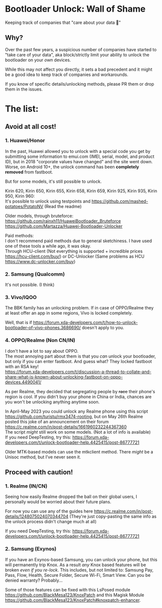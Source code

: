 # Bootloader Unlock: Wall of Shame
Keeping track of companies that "care about your data 🥺"

## Why?
Over the past few years, a suspicious number of companies have started to "take care of your data", aka block/strictly limit your ability to unlock the bootloader on your *own* devices.

While this may not affect you directly, it sets a bad precedent and it might be a good idea to keep track of companies and workarounds.

If you know of specific details/unlocking methods, please PR them or drop them in the issues.

# The list:

## Avoid at all cost!

### 1. Huawei/Honor
In the past, Huawei allowed you to unlock with a special code you get by submitting some information to emui.com (IMEI, serial, model, and product ID), but in 2018 "corporate values have changed" and the site went down. <br/>
Worse, on Android 10+, the unlock command has been **completely removed** from fastboot.

But for some models, it's still possible to unlock.

Kirin 620, Kirin 650, Kirin 655, Kirin 658, Kirin 659, Kirin 925, Kirin 935, Kirin 950, Kirin 960:<br/>
It's possible to unlock using testpoints and https://github.com/mashed-potatoes/PotatoNV (Read the readme)

Older models, through bruteforce:<br/>
https://github.com/rainxh11/HuaweiBootloader_Bruteforce <br/>
https://github.com/Martazza/Huawei-Bootloader-Unlocker

Paid methods:<br/>
I don't recommend paid methods due to general sketchiness. I have used one of these tools a while ago, it was okay.<br/>
Through HCU-client (Not everything is supported + incredible prices https://hcu-client.com/buy/) or DC-Unlocker (Same problems as HCU https://www.dc-unlocker.com/buy)

### 2. Samsung (Qualcomm)
It's not possible. (I think)

### 3. Vivo/IQOO
The BBK family has an unlocking problem. If in case of OPPO/Realme they at least offer an app in some regions, Vivo is locked completely.

Well, that is if https://forum.xda-developers.com/t/how-to-unlock-bootloader-of-vivo-phones.3686690/ doesn't apply to you.

### 4. OPPO/Realme (Non CN/IN)
I don't have a lot to say about OPPO.<br/>
The most annoying part about them is that you *can* unlock your bootloader, but only if you can enter fastboot. And guess what? They locked fastboot with an RSA key!<br/>
https://forum.xda-developers.com/t/discussion-a-thread-to-collate-and-share-what-is-known-about-unlocking-fastboot-on-oppo-devices.4490041/

As per Realme, they decided that segregating people by ~~race~~ their phone's region is cool. If you didn't buy your phone in China or India, chances are you won't be unlocking anything anytime soon.

In April-May 2023 you could unlock any Realme phone using this script https://github.com/turistu/rmx3474-rooting, but on May 26th Realme posted this joke of an announcement on their forum https://c.realme.com/in/post-details/1661960232244367360 <br/>
The script *might* still work on some models. (Not a lot of info is available) <br/>
If you need DeepTesting, try this: https://forum.xda-developers.com/t/unlock-bootloader-help.4425415/post-86777721

Older MTK-based models can use the mtkclient method. There *might* be a Unisoc method, but I've never seen it.

## Proceed with caution!

### 1. Realme (IN/CN)
Seeing how easily Realme dropped the ball on their global users, I personally would be worried about their future plans.

For now you can use any of the guides here https://c.realme.com/in/post-details/1248075024070344704 (They're just copy-pasting the same info as the unlock process didn't change much at all)

If you need DeepTesting, try this: https://forum.xda-developers.com/t/unlock-bootloader-help.4425415/post-86777721

### 2. Samsung (Exynos)
If you have an Exynos-based Samsung, you can unlock your phone, but this will permanently trip Knox. As a result *any* Knox based features will be broken *even if you re-lock*. This includes, but not limited to: Samsung Pay, Pass, Flow, Health, Secure Folder, Secure Wi-Fi, Smart View. Can you be denied warranty? Probably...

Some of those features can be fixed with this LsPosed module https://github.com/BlackMesa123/KnoxPatch and this Magisk Module https://github.com/BlackMesa123/KnoxPatch#knoxpatch-enhancer.


